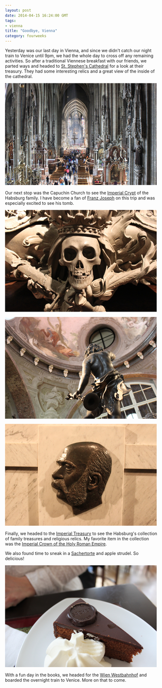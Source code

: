 ```yaml
---
layout: post
date: 2014-04-15 16:24:00 GMT
tags:
- vienna
title: "Goodbye, Vienna"
category: fourweeks
---
```

<p>Yesterday was our last day in Vienna, and since we didn't catch our night train to Venice until 9pm, we had the whole day to cross off any remaining activities. So after a traditional Viennese breakfast with our friends, we parted ways and headed to&nbsp;<a href="http://en.wikipedia.org/wiki/St._Stephen's_Cathedral,_Vienna">St. Stephen's Cathedral</a>&nbsp;for a look at their treasury. They had some interesting relics and a great view of the inside of the cathedral.</p>
<p><img alt="image" src="/images/c2fa20e70490eb43079432650cdcaac1111fb2abb2e95343059723f394c5fd57.jpg" /></p>
<p>Our next stop was the&nbsp;Capuchin Church to see the <a href="http://en.wikipedia.org/wiki/Imperial_Crypt">Imperial Crypt</a> of the Habsburg family. I have become a fan of <a href="http://en.wikipedia.org/wiki/Franz_Joseph_I_of_Austria">Franz Joseph</a>&nbsp;on this trip and was especially excited to see his tomb.</p>
<p><img alt="image" src="/images/796c99755383e3d459d6ff206937667598db20cf32113ff90b7cf13f3e376f10.jpg" /></p>
<p><img alt="image" src="/images/38a0982c89bfdedfffd82fed94c148be0fcffb5878a7eb1f49976dd08cb3ea3d.jpg" /></p>
<p><img alt="image" src="/images/a26c81dafdca3c4751ac5f1c2631036ab18f827c717b2715ddeb385deb569a69.jpg" /></p>
<p>Finally, we headed to the&nbsp;<a href="http://en.wikipedia.org/wiki/Imperial_Treasury,_Vienna">Imperial Treasury</a>&nbsp;to see the Habsburg's collection of family treasures and religious relics. My favorite item in the collection was the&nbsp;<a href="http://en.wikipedia.org/wiki/Imperial_Crown_of_the_Holy_Roman_Empire">Imperial Crown of the Holy Roman Empire</a>.</p>
<p>We also found time to sneak in a <a href="http://en.wikipedia.org/wiki/Sachertorte">Sachertorte</a>&nbsp;and apple strudel. So delicious!</p>
<p><img alt="image" src="/images/f3e7d1063d69c49dcbf218fc136d014aa538b5a7dbe059a640e86fd12a8f4437.jpg" /></p>
<p></p>
<p>With a fun day in the books, we headed for the <a href="http://en.wikipedia.org/wiki/Wien_Westbahnhof_railway_station">Wien Westbahnhof</a>&nbsp;and boarded the overnight train to Venice. More on that to come.</p>
<p></p>
<p></p>
